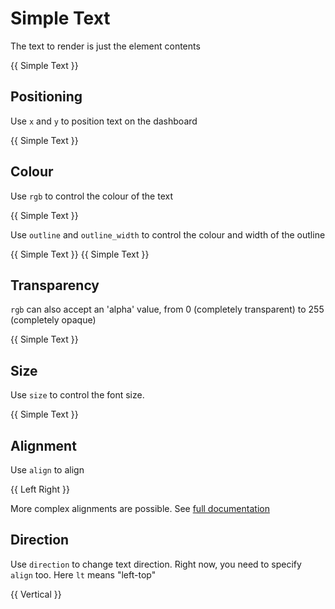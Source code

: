 
# Simple Text

The text to render is just the element contents

{{ <component type="text">Simple Text</component> }}

## Positioning

Use `x` and `y` to position text on the dashboard

{{ <component type="text" x="50" y="50">Simple Text</component> }}

## Colour

Use `rgb` to control the colour of the text 

{{ <component type="text" rgb="255,255,0">Simple Text</component> }}

Use `outline` and `outline_width` to control the colour and width of the outline

{{ <component type="text" rgb="255,255,0" outline="255,255,255" size="48" >Simple Text</component> }}
{{ <component type="text" rgb="255,255,0" outline_width="5" size="48" >Simple Text</component> }}

## Transparency

`rgb` can also accept an 'alpha' value, from 0 (completely transparent) to 255 (completely opaque)

{{ <component type="text" rgb="255,255,0,128">Simple Text</component> }}

## Size

Use `size` to control the font size.

{{ <component type="text" size="64">Simple Text</component> }}

## Alignment

Use `align` to align

{{ 
<composite>
  <component type="text" x="50" y="0" align="left">Left</component> 
  <component type="text" x="50" y="20" align="right">Right</component> 
</composite>
}}

More complex alignments are possible. See [full documentation](https://pillow.readthedocs.io/en/stable/handbook/text-anchors.html)

## Direction

Use `direction` to change text direction. Right now, you need to specify `align` too. Here `lt` means "left-top"

{{ <component type="text" align="lt" direction="ttb">Vertical</component> }}

